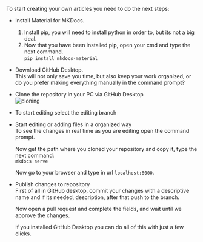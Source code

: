 To start creating your own articles you need to do the next steps:

* Install Material for MKDocs.
	1. Install pip, you will need to install python in order to, but its not a big deal.
	2. Now that you have been installed pip, open your cmd and type the next command.<br>
		``pip install mkdocs-material``
* Download GitHub Desktop. <br>
	This will not only save you time, but also keep your work organized, or do you prefer making everything manually in the command prompt?
	
* Clone the repository in your PC via GitHub Desktop <br>
	![cloning](https://github.com/Rodevs-Helpers/Helpers-Documents/blob/editing/images/CloneRepo.jpg?raw=true)
	
* To start editing select the editing branch

* Start editing or adding files in a organized way <br>
	To see the changes in real time as you are editing open the command prompt. <br>
	
	Now get the path where you cloned your repository and copy it, type the next command: <br>
	``mkdocs serve``<br>
	
	Now go to your browser and type in url ``localhost:8000``.
	
* Publish changes to repository <br>
	First of all in GitHub desktop, commit your changes with a descriptive name and if its needed, description, after that
	push to the branch. <br>
	
	Now open a pull request and complete the fields, and wait until we approve the changes. <br>
	
	If you installed GitHub Desktop you can do all of this with just a few clicks.